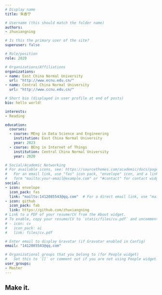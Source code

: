 ```yaml
---
# Display name
title: 朱香宁

# Username (this should match the folder name)
authors:
- zhuxiangning

# Is this the primary user of the site?
superuser: false

# Role/position
role: 2020

# Organizations/Affiliations
organizations:
- name: East China Normal University
  url: "http://www.ecnu.edu.cn/"
- name: Central China Normal University
  url: "http://www.ccnu.edu.cn/"

# Short bio (displayed in user profile at end of posts)
bio: hello world!

interests:
- Reading

education:
  courses:
  - course: MEng in Data Science and Engineering
    institution: East China Normal University
    year: 2023
  - course: BEng in Internet of Things
    institution: Central China Normal University
    year: 2020

# Social/Academic Networking
# For available icons, see: https://sourcethemes.com/academic/docs/page-builder/#icons
#   For an email link, use "fas" icon pack, "envelope" icon, and a link in the
#   form "mailto:your-email@example.com" or "#contact" for contact widget.
social:
- icon: envelope
  icon_pack: fas
  link: "mailto:1412085543@qq.com"  # For a direct email link, use "mailto:test@example.org".
- icon: github
  icon_pack: fab
  link: https://github.com/zhuxiangning
# Link to a PDF of your resume/CV from the About widget.
# To enable, copy your resume/CV to `static/files/cv.pdf` and uncomment the lines below.
# - icon: cv
#   icon_pack: ai
#   link: files/cv.pdf

# Enter email to display Gravatar (if Gravatar enabled in Config)
email: "1412085543@qq.com"

# Organizational groups that you belong to (for People widget)
#   Set this to `[]` or comment out if you are not using People widget.
user_groups:
- Master
---
```


## Make it.
